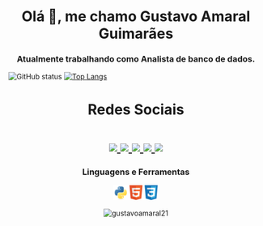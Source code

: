 <h1 align="center">Olá 👋, me chamo Gustavo Amaral Guimarães</h1>
<h3 align="center">Atualmente trabalhando como Analista de banco de dados.</h3>

![GitHub status](https://github-readme-stats.vercel.app/api?username=gustavoamaral21&show_icons=true&theme=onedark)
[![Top Langs](https://github-readme-stats.vercel.app/api/top-langs/?username=gustavoamaral21&layout=compact&theme=onedark)](https://github.com/gustavoamaral21/github-readme-stats)

<h1 align='center'>Redes Sociais<h1>
<div align="center">
<a href="https://www.instagram.com/gustavo.amaral19" alt="Instagram" target="_blank">
  <img src="https://img.shields.io/badge/-Instagram-DF0174?style=for-the-badge&labelColor=DF0174&logo=instagram&logoColor=white&link=https://www.instagram.com/gustavo.amaral19">
</a>
<a href="https://www.facebook.com/guh.design12" alt="Facebook" target="_blank">
  <img src="https://img.shields.io/badge/-Facebook-3b5998?style=for-the-badge&labelColor=3b5998&logo=facebook&logoColor=white&link=https://www.facebook.com/guh.design12">
</a>
<a href="discordapp.com/users/spectrewin" alt="Discord" target="_blank">
  <img src="https://img.shields.io/badge/-Discord-7289da?style=for-the-badge&labelColor=7289da&logo=discord&logoColor=white&link=discordapp.com/users/spectrewin">
</a>
<a href="https://www.twitch.tv/guhamarall" alt="Twitch" target="_blank">
  <img src="https://img.shields.io/badge/-twitch-6441a5?style=for-the-badge&labelColor=6441a5&logo=discord&logoColor=white&link=https://www.twitch.tv/guhamarall">
</a>
<a href="https://www.linkedin.com/in/gustavoamaral2020/" alt="Linkedin" target="_blank">
  <img src="https://img.shields.io/badge/-linkedin-0e76a8?style=for-the-badge&labelColor=0e76a8&logo=linkedin&logoColor=white&link=https://www.twitch.tv/guhamarall">
</a>
</div>

<h3 align="center">Linguagens e Ferramentas</h3>
<div align="center">
<img src="https://raw.githubusercontent.com/devicons/devicon/master/icons/python/python-original.svg" width="30px"><img src="https://raw.githubusercontent.com/devicons/devicon/master/icons/html5/html5-original.svg" width="30px"><img src="https://raw.githubusercontent.com/devicons/devicon/master/icons/css3/css3-original.svg" width="30px">
</div>


<p align="center"> <img src="https://komarev.com/ghpvc/?username=gustavoamaral21&label=Visualizações%20&color=0e75b6&style=flat" alt="gustavoamaral21" /> </p>
